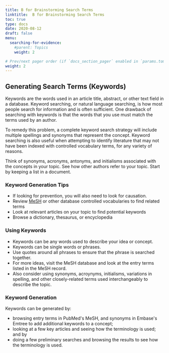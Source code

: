 ```yaml
---
title: B for Brainstorming Search Terms
linktitle:  B for Brainstorming Search Terms
toc: true
type: docs
date: 2020-08-12
draft: false
menu:
  searching-for-evidence:
    #parent: Topics
    weight: 2

# Prev/next pager order (if `docs_section_pager` enabled in `params.toml`)
weight: 2
---
```




## Generating Search Terms (Keywords)

Keywords are the words used in an article title, abstract, or other text field in a database. Keyword searching, or natural language searching, is how most people search for information and is often sufficient. One drawback of searching with keywords is that the words that you use must match the terms used by an author. 

To remedy this problem, a complete keyword search strategy will include multiple spellings and synonyms that represent the concept. Keyword searching is also useful when attempting to identify literature that may not have been indexed with controlled vocabulary terms, for any variety of reasons.

Think of synonyms, acronyms, antonyms, and initialisms associated with the concepts in your topic. See how other authors refer to your topic. Start by keeping a list in a document.

### Keyword Generation Tips

* If looking for prevention, you will also need to look for causation.
* Review [MeSH](https://www.ncbi.nlm.nih.gov/mesh/) or other database controlled vocabularies to find related terms
* Look at relevant articles on your topic to find potential keywords
* Browse a dictionary, thesaurus, or encyclopedia

### Using Keywords

* Keywords can be any words used to describe your idea or concept.
* Keywords can be single words or phrases.
* Use quotes around all phrases to ensure that the phrase is searched together.
* For more ideas, visit the MeSH database and look at the entry terms listed in the MeSH record.
* Also consider using synonyms, acroynyms, initialisms, variations in spelling, and other closely-related terms used interchangeably to describe the topic.

### Keyword Generation

Keywords can be generated by:

* browsing entry terms in PubMed's MeSH, and synonyms in Embase's Emtree to add additional keywords to a concept;
* looking at a few key articles and seeing how the terminology is used; and by
* doing a few preliminary searches and browsing the results to see how the terminology is used.
